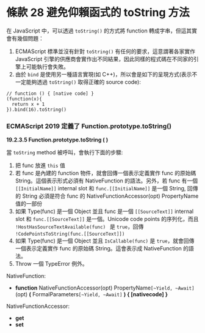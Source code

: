 # 條款 28 避免仰賴函式的 toString 方法

在 JavaScript 中，可以透過 `toString()` 的方式將 function 轉成字串，但這其實會有幾個問題：

1. ECMAScript 標準並沒有針對 `toString()` 有任何的要求，這意謂著各家實作 JavaScript 引擎的供應商會實作出不同結果，因此同樣的程式碼在不同家的引擎上可能執行會失敗。
2. 由於 `bind` 是使用另一種語言實現(如 C++)，所以會是如下的呈現方式(表示不一定能夠透過 `toString()` 取得正確的 source code):

```javascript=
// function () { [native code] }
(function(x){
  return x + 1
}).bind(16).toString()
```

### ECMAScript 2019 定義了 Function.prototype.toString()

**19.2.3.5 Function.prototype.toString ( )**

當 `toString` method 被呼叫，會執行下面的步驟:

1. 把 func 放進 `this` 值
1. 若 func 是內建的 function 物件，就會回傳一個表示定義實作 func 的原始碼 String。這個表示形式必須有 NativeFunction 的語法。另外，若 func 有一個 `[[InitialName]]` internal slot 和 `func.[[InitialName]]` 是一個 String, 回傳的 String 必須是符合 func 的 NativeFunctionAccessor(opt) PropertyName 值的一部份
1. 如果 Type(func) 是一個 Object 並且 func 是一個 `[[SourceText]]` internal slot 和 `func.[[SourceText]]` 是一個。Unicode code points 的序列化，而且 `!HostHasSourceTextAvailable(func) ` 是 `true`，回傳 `!CodePointsToString(func.[[SourceText]])`
1. 如果 Type(func) 是一個 Object 並且 `IsCallable(func)` 是 `true`，就會回傳一個表示定義實作 func 的原始碼 String。這會表示成 NativeFunction 的語法。
1. Throw 一個 TypeError 例外。


NativeFunction:

- **function** NativeFunctionAccessor(opt) PropertyName`[~Yield, ~Await]`(opt) **(** FormalParameters`[~Yield, ~Await]` **) { [nativecode] }**

NativeFunctionAccessor:

- **get**
- **set**
